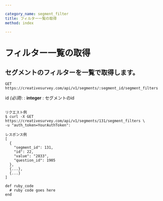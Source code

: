 ```yaml
---

category_name: segment_filter
title: フィルター一覧の取得
method: index

---
```


# フィルター一覧の取得

## セグメントのフィルターを一覧で取得します。

`GET https://creativesurvey.com/api/v1/segments/:segment_id/segment_filters`

id _(必須)_:
: __integer__
: セグメントのid

~~~

リクエスト例
$ curl -X GET https://creativesurvey.com/api/v1/segments/131/segment_filters \
-u "auth_token=YourAuthToken":

レスポンス例
[
  {
    "segment_id": 131,
    "id": 22,
    "value": "2833",
    "question_id": 1905
  },
  {...},
  {...}  
]

~~~

~~~
def ruby_code
  # ruby code goes here
end
~~~

